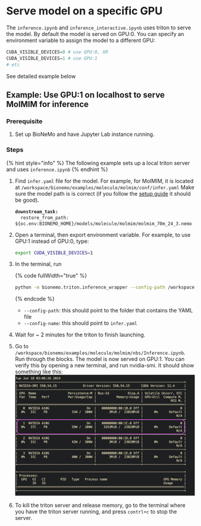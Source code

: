 # Serve model on a specific GPU

The `inference.ipynb` and `inference_interactive.ipynb` uses triton to serve the model. By default the model is served on GPU:0. You can specify an environment variable to assign the model to a different GPU:

```python
CUDA_VISIBLE_DEVICES=0 # use GPU:0, OR
CUDA_VISIBLE_DEVICES=1 # use GPU:1
# etc
```

See detailed example below

## Example: Use GPU:1 on localhost to serve MolMIM for inference

### Prerequisite

1. Set up BioNeMo and have Jupyter Lab instance running.

### Steps

{% hint style="info" %}
The following example sets up a local triton server and uses `inference.ipynb`
{% endhint %}

1.  Find `infer.yaml` file for the model. For example, for MolMIM, it is located at `/workspace/bionemo/examples/molecule/molmim/conf/infer.yaml` Make sure the model path is is correct (if you follow the [setup guide](broken-reference/) it should be good).

    <pre class="language-yaml"><code class="lang-yaml"><strong>downstream_task:
    </strong>  restore_from_path: ${oc.env:BIONEMO_HOME}/models/molecule/molmim/molmim_70m_24_3.nemo
    </code></pre>
2.  Open a terminal, then export environment variable. For example, to use GPU:1 instead of GPU:0, type:

    ```bash
    export CUDA_VISIBLE_DEVICES=1
    ```
3.  In the terminal, run

    {% code fullWidth="true" %}
    ```bash
    python -m bionemo.triton.inference_wrapper --config-path /workspace/bionemo/examples/molecule/molmim/conf --config-name infer.yaml
    ```
    {% endcode %}

    * `--config-path`: this should point to the folder that contains the YAML file
    * `--config-name`: this should point to `infer.yaml`
4. Wait for \~ 2 minutes for the triton to finish launching.&#x20;
5. Go to `/workspace/bionemo/examples/molecule/molmim/nbs/Inference.ipynb`. Run through the blocks. The model is now served on GPU:1. You can verify this by opening a new terminal, and run nvidia-smi. It should show something like this: ![molmim-change-gpu](/.gitbook/assets/images/molmim-change-gpu.jpg)
6. To kill the triton server and release memory, go to the terminal where you have the triton server running, and press `contrl+c` to stop the server.&#x20;
